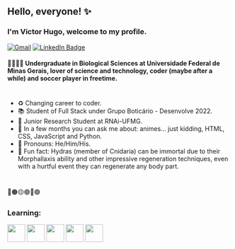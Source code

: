 ## Hello, everyone! ✨
### I'm Victor Hugo, welcome to my profile.

[![Gmail](https://img.shields.io/badge/-Gmail-D14836?style=for-the-badge&logo=gmail&logoColor=white&link=mailto:vhdmdls4@gmail.com)](mailto:vhdmdls4@gmail.com)
[![LinkedIn Badge](https://img.shields.io/badge/-LinkedIn-0077B5?style=for-the-badge&logo=linkedin&logoColor=white&link=https://www.linkedin.com/in/victorhugomdl/)](https://www.linkedin.com/in/victorhugomdl/)

#### 🧬🔬:man_technologist: Undergraduate in Biological Sciences at Universidade Federal de Minas Gerais, lover of science and technology, coder (maybe after a while) and soccer player in freetime.
#
- :recycle: Changing career to coder.
- :books: Student of Full Stack under Grupo Boticário - Desenvolve 2022.
- :pencil: Junior Research Student at RNAi-UFMG. 
- 💬 In a few months you can ask me about: animes... just kidding, HTML, CSS, JavaScript and Python.
- 🌈 Pronouns: He/Him/His.
- 🤔 Fun fact: Hydras (member of Cnidaria) can be immortal due to their Morphallaxis ability and other impressive regeneration techniques, even with a hurtful event they can regenerate any body part.
#

🔴🟠🟡🟢🔵🟣

### Learning: 
<img src="https://cdn.jsdelivr.net/gh/devicons/devicon/icons/javascript/javascript-original.svg" width="40" height="40"/> <img src="https://cdn.jsdelivr.net/gh/devicons/devicon/icons/html5/html5-original-wordmark.svg" width="40" height="40"/> <img src="https://cdn.jsdelivr.net/gh/devicons/devicon/icons/ubuntu/ubuntu-plain-wordmark.svg" width="40" height="40"/> <img src="https://cdn.jsdelivr.net/gh/devicons/devicon/icons/css3/css3-original-wordmark.svg" width="40" height="40"/> <img src="https://cdn.jsdelivr.net/gh/devicons/devicon/icons/python/python-original-wordmark.svg" width="40" height="40"/>



